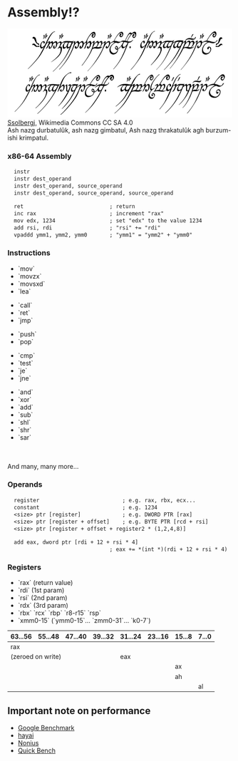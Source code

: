 # Assembly!?
<!-- .element: class="white-bg" -->

<div class="fragment white-bg">
<img src="images/One_Ring_inscription.svg" height="200" class="no-border">
<div class="attribution">
<a href="https://commons.wikimedia.org/wiki/User:Ssolbergj">Ssolbergj</a>, Wikimedia Commons CC SA 4.0
</div>
<aside class="notes">
Ash nazg durbatulûk, ash nazg gimbatul,
Ash nazg thrakatulûk agh burzum-ishi krimpatul.
</aside>
</div>

### x86-64 Assembly
<!--- .element: class="white-bg" -->

```x86asm
  instr
  instr dest_operand
  instr dest_operand, source_operand
  instr dest_operand, source_operand, source_operand
```

```x86asm
  ret                           ; return
  inc rax                       ; increment "rax"
  mov edx, 1234                 ; set "edx" to the value 1234 
  add rsi, rdi                  ; "rsi" += "rdi" 
  vpaddd ymm1, ymm2, ymm0       ; "ymm1" = "ymm2" + "ymm0"
```
<!-- .element: class="fragment" -->


### Instructions
<!--- .element: class="white-bg" -->

<div class="w30 white-bg"><ul class="instr fragment highlight-current-red">
<li>`mov`</li>
<li>`movzx`</li>
<li>`movsxd`</li>
<li>`lea`</li>
</ul><ul class="instr fragment highlight-current-red">
<li>`call`</li>
<li>`ret`</li>
<li>`jmp`</li>
</ul></div>

<div class="w30 white-bg"><ul class="instr fragment highlight-current-red">
<li>`push`</li>
<li>`pop`</li>
</ul><ul class="instr fragment highlight-current-red">
<li>`cmp`</li>
<li>`test`</li>
<li>`je`</li>
<li>`jne`</li>
</ul></div>

<div class="w30 white-bg"><ul class="instr fragment highlight-current-red">
<li>`and`</li>
<li>`xor`</li>
<li>`add`</li>
<li>`sub`</li>
<li>`shl`</li>
<li>`shr`</li>
<li>`sar`</li>
</ul></div>

<div><br><br></div>

<div class="fragment white-bg">
And many, many more...
</div>


### Operands
<!--- .element: class="white-bg" -->

```x86asm
  register                          ; e.g. rax, rbx, ecx...
  constant                          ; e.g. 1234
  <size> ptr [register]             ; e.g. DWORD PTR [rax]
  <size> ptr [register + offset]    ; e.g. BYTE PTR [rcd + rsi]
  <size> ptr [register + offset + register2 * (1,2,4,8)]
```

```x86asm
  add eax, dword ptr [rdi + 12 + rsi * 4] 
                                ; eax += *(int *)(rdi + 12 + rsi * 4)
```
<!-- .element: class="fragment" -->


### Registers
<!--- .element: class="white-bg" -->

<div class="white-bg">
<ul>
<li>`rax` (return value)</li> 
<li>`rdi` (1st param)</li> 
<li>`rsi` (2nd param)</li> 
<li>`rdx` (3rd param)</li>
<li>`rbx` `rcx` `rbp` `r8-r15` `rsp`</li>
<li>`xmm0-15` (`ymm0-15`... `zmm0-31`... `k0-7`)</li>
</ul></div>


<table class="registers white-bg">
    <thead>
    <tr>
        <th>63...56</th>
        <th>55...48</th>
        <th>47...40</th>
        <th>39...32</th>
        <th>31...24</th>
        <th>23...16</th>
        <th>15...8</th>
        <th>7...0</th>
    </tr>
    </thead>
    <tbody>
    <tr>
        <td colspan="8" class="register rax">rax</td>
    </tr>
    <tr>
        <td colspan="4" class="regnote">(zeroed on write)</td>
        <td colspan="4" class="register eax">eax</td>
    </tr>
    <tr>
        <td colspan="6"></td>
        <td colspan="2" class="register ax">ax</td>
    </tr>
    <tr>
        <td colspan="6"></td>
        <td colspan="1" class="register ah">ah</td>
        <td colspan="1"></td>
    </tr>
    <tr>
        <td colspan="7"></td>
        <td colspan="1" class="register al">al</td>
    </tr>
    </tbody>
</table>


<!-- .slide: data-background="./images/bg/weave.jpg" -->
## Important note on performance
<!-- .element: class="white-bg" -->

<div class="fragment white-bg">
<ul>
<li><a href="https://github.com/google/benchmark">Google Benchmark</a></li>
<li><a href="https://github.com/nickbruun/hayai">hayai</a></li>
<li><a href="https://github.com/rmartinho/nonius">Nonius</a></li>
<li><a href="https://quick-bench.com/">Quick Bench</a></li>
</ul>
</div>
